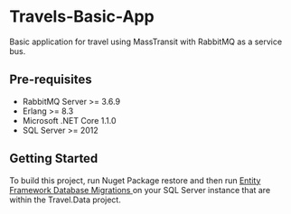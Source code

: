 # Travels-Basic-App
 Basic application for travel using MassTransit with RabbitMQ as a service bus.
 
 Pre-requisites
 --------------
 - RabbitMQ Server >= 3.6.9 
 - Erlang >= 8.3
 - Microsoft .NET Core 1.1.0
 - SQL Server >= 2012
 
 Getting Started 
 ---------------
 To build this project, run Nuget Package restore and then run <a href = "https://msdn.microsoft.com/en-us/library/jj591621(v=vs.113).aspx"> Entity Framework Database Migrations </a> on your SQL Server instance that are within the Travel.Data project.
